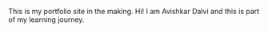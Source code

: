 This is my portfolio site in the making.
Hi! I am Avishkar Dalvi and this is part of my learning journey.
